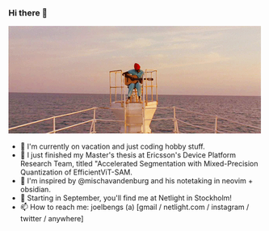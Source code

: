 ### Hi there 👋

<!--
**joelbengs/joelbengs** is a ✨ _special_ ✨ repository because its `README.md` (this file) appears on your GitHub profile.

Here are some ideas to get you started:

- 🔭 I’m currently working on ...
- 🌱 I’m currently learning ...
- 👯 I’m looking to collaborate on ...
- 🤔 I’m looking for help with ...
- 💬 Ask me about ...
- 📫 How to reach me: ...
- 😄 Pronouns: ...
- ⚡ Fun fact: ...
-->

![Pulp Fiction GIF](assets/LifeAquatic.gif)

- 🔭 I'm currently on vacation and just coding hobby stuff.
- 💬 I just finished my Master's thesis at Ericsson's Device Platform Research Team, titled "Accelerated Segmentation with Mixed-Precision Quantization of EfficientViT-SAM.
- 🌱 I'm inspired by @mischavandenburg and his notetaking in neovim + obsidian.
- 🔭 Starting in September, you'll find me at Netlight in Stockholm!
- 📫 How to reach me: joelbengs (a) [gmail / netlight.com / instagram / twitter / anywhere]
